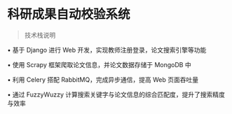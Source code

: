 # 科研成果自动校验系统

> 技术栈说明

• 基于 Django 进行 Web 开发，实现教师注册登录，论文搜索引擎等功能

• 使用 Scrapy 框架爬取论文信息，并论文数据存储于 MongoDB 中

• 利用 Celery 搭配 RabbitMQ，完成异步通信，提高 Web 页面吞吐量

• 通过 FuzzyWuzzy 计算搜索关键字与论文信息的综合匹配度，提升了搜索精度与效率
